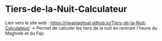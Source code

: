 # Tiers-de-la-Nuit-Calculateur
Lien vers le site web : https://riwanlaghsal.github.io/Tiers-de-la-Nuit-Calculateur/
-> Permet de calculer les tiers de la nuit en rentrant l'heure du Maghreb et du Fajr.

